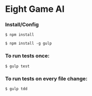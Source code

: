 # Eight Game AI

### Install/Config
```
$ npm install
```

```
$ npm install -g gulp
```

### To run tests once:
```
$ gulp test
```

### To run tests on every file change:
```
$ gulp tdd
```
